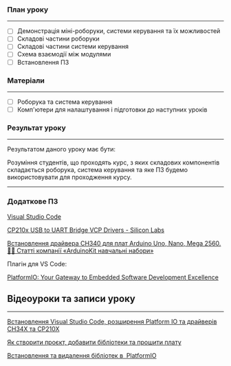 
### План уроку
---
- [ ] Демонстрація міні-роборуки, системи керування та їх можливостей
- [ ] Складові частини роборуки
- [ ] Складові частини системи керування
- [ ] Схема взаємодії між модулями
- [ ] Встановлення ПЗ

### Матеріали
---
- [ ] Роборука та система керування
- [ ] Комп'ютери для налаштування і підготовки до наступних уроків

### Результат уроку
---
Результатом даного уроку має бути:

Розуміння студентів, що проходять курс, з яких складових компонентів складається роборука, система керування та яке ПЗ будемо використовувати для проходження курсу. 

---

### Додаткове ПЗ

[Visual Studio Code](https://code.visualstudio.com/)

[CP210x USB to UART Bridge VCP Drivers - Silicon Labs](https://www.silabs.com/developers/usb-to-uart-bridge-vcp-drivers)

[Встановлення драйвера CH340 для плат Arduino Uno, Nano, Mega 2560. 👨‍💻 Статті компанії «ArduinoKit навчальні набори»](https://arduinokit.com.ua/ua/a462945-ustanovka-drajvera-ch340.html)

Плагін для VS Code:

[PlatformIO: Your Gateway to Embedded Software Development Excellence](https://platformio.org/)

## Відеоуроки та записи уроку
---

[Встановлення Visual Studio Code, розширення Platform IO та драйверів СH34X та CP210X](https://youtu.be/lOrPyBYou08)

[Як створити проєкт, добавити бібліотеки та прошити плату](https://youtu.be/4hUoRoa6wL8)

[Встановлення та видалення бібліотек в  PlatformIO](https://youtu.be/kG9VivkHTIM)